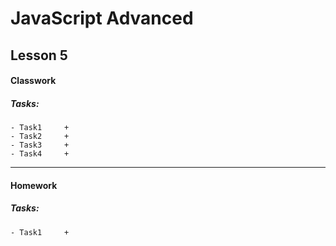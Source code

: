 # JavaScript Advanced

## Lesson 5

#### Classwork

##### Tasks:
```
- Task1     +
- Task2     +
- Task3     +
- Task4     +
```

------------------------------

#### Homework

##### Tasks:
```
- Task1     +
```

